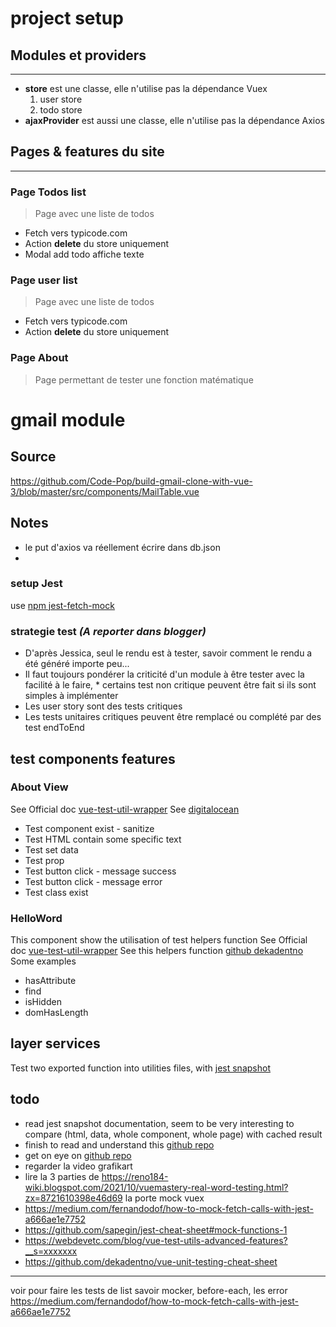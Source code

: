 # project setup
## Modules et providers
***
- **store** est une classe, elle n'utilise pas la dépendance Vuex
  1. user store
  2. todo store
- **ajaxProvider** est aussi une classe, elle n'utilise pas la dépendance Axios
## Pages & features du site
***
### Page Todos list
> Page avec une liste de todos
- Fetch vers typicode.com
- Action **delete** du store uniquement
- Modal add todo affiche texte
### Page user list
> Page avec une liste de todos
- Fetch vers typicode.com
- Action **delete** du store uniquement
### Page About
> Page permettant de tester une fonction matématique

# gmail module
## Source
https://github.com/Code-Pop/build-gmail-clone-with-vue-3/blob/master/src/components/MailTable.vue
## Notes
- le put d'axios va réellement écrire dans db.json
- 


### setup Jest
use [npm jest-fetch-mock](https://www.npmjs.com/package/jest-fetch-mock)

### strategie test *(A reporter dans blogger)*
- D'après Jessica, seul le rendu est à tester, savoir comment le rendu a été généré importe peu...
- Il faut toujours pondérer la criticité d'un module à être tester avec la facilité à le faire, * certains test non critique peuvent être fait si ils sont simples à implémenter
- Les user story sont des tests critiques
- Les tests unitaires critiques peuvent être remplacé ou complété par des test endToEnd

## test components features


###  About View
See Official doc [vue-test-util-wrapper](https://test-utils.vuejs.org/api/#trigger)
See [digitalocean](https://www.digitalocean.com/community/tutorials/vuejs-vue-testing)
 - Test component exist - sanitize
 - Test HTML contain some specific text
 - Test set data
 - Test prop
 - Test button click - message success
 - Test button click - message error
 - Test class exist

###  HelloWord
This component show the utilisation of test helpers function 
See Official doc [vue-test-util-wrapper](https://test-utils.vuejs.org/api/#trigger)
See this helpers function [github dekadentno](https://github.com/dekadentno/vue-unit-testing-cheat-sheet)
Some examples
 - hasAttribute
 - find
 - isHidden
 - domHasLength

## layer services
Test two exported function into utilities files, with [jest snapshot](https://jestjs.io/docs/snapshot-testing)

## todo
 - read jest snapshot documentation, seem to be very interesting to compare (html, data, whole component, whole page) with cached result
 - finish to read and understand this [github repo](https://github.com/dekadentno/vue-unit-testing-cheat-sheet)
 - get on eye on [github repo](https://github.com/AmpleOrganics/vue-test-utils-helpers?utm_source=pocket_reader)
 - regarder la video grafikart
 - lire la 3 parties de https://reno184-wiki.blogspot.com/2021/10/vuemastery-real-word-testing.html?zx=8721610398e46d69 la porte mock vuex
 - https://medium.com/fernandodof/how-to-mock-fetch-calls-with-jest-a666ae1e7752
 - https://github.com/sapegin/jest-cheat-sheet#mock-functions-1
 - https://webdevetc.com/blog/vue-test-utils-advanced-features?__s=xxxxxxx
 - https://github.com/dekadentno/vue-unit-testing-cheat-sheet

-----
voir pour faire les tests de list
savoir mocker, before-each, les error https://medium.com/fernandodof/how-to-mock-fetch-calls-with-jest-a666ae1e7752


